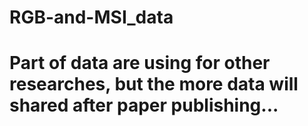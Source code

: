 # RGB-and-MSI_data
# Part of data are using for other researches, but the more data will shared after paper publishing...
